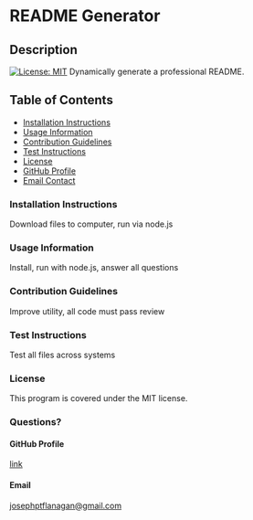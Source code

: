 # README Generator

## Description
[![License: MIT](https://img.shields.io/badge/License-MIT-yellow.svg)](https://opensource.org/licenses/MIT)
Dynamically generate a professional README.

## Table of Contents
* [Installation Instructions](#Installation-Instructions)
* [Usage Information](#Usage-Information)
* [Contribution Guidelines](#Contribution-Guidelines)
* [Test Instructions](#Test-Instructions)
* [License](#License)
* [GitHub Profile](#Questions?)
* [Email Contact](#Questions?)

### Installation Instructions
Download files to computer, run via node.js

### Usage Information
Install, run with node.js, answer  all questions

### Contribution Guidelines
Improve utility, all code must pass review

### Test Instructions
Test all files across systems

### License
This program is covered under the MIT license.

### Questions?

#### GitHub Profile
[link](https://github.com/josephptflanagan)

#### Email
josephptflanagan@gmail.com
    
